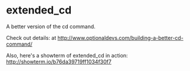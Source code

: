 extended_cd
===========

A better version of the cd command.

Check out details: at http://www.optionaldevs.com/building-a-better-cd-command/

Also, here's a showterm of extended_cd in action:  http://showterm.io/b76da39719ff1034f30f7

